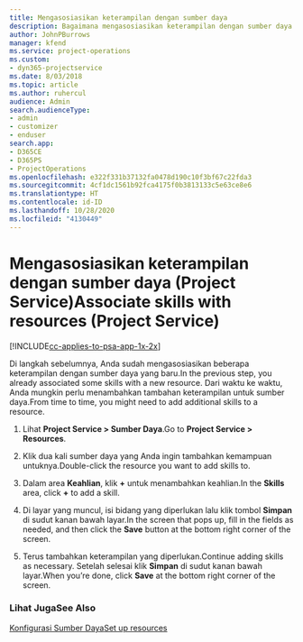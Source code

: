 ```yaml
---
title: Mengasosiasikan keterampilan dengan sumber daya
description: Bagaimana mengasosiasikan keterampilan dengan sumber daya spesifik dalam Project Service
author: JohnPBurrows
manager: kfend
ms.service: project-operations
ms.custom:
- dyn365-projectservice
ms.date: 8/03/2018
ms.topic: article
ms.author: ruhercul
audience: Admin
search.audienceType:
- admin
- customizer
- enduser
search.app:
- D365CE
- D365PS
- ProjectOperations
ms.openlocfilehash: e322f331b37132fa0478d190c10f3bf67c22fda3
ms.sourcegitcommit: 4cf1dc1561b92fca4175f0b3813133c5e63ce8e6
ms.translationtype: HT
ms.contentlocale: id-ID
ms.lasthandoff: 10/28/2020
ms.locfileid: "4130449"
---
```

# <a name="associate-skills-with-resources-project-service"></a><span data-ttu-id="de0c7-103">Mengasosiasikan keterampilan dengan sumber daya (Project Service)</span><span class="sxs-lookup"><span data-stu-id="de0c7-103">Associate skills with resources (Project Service)</span></span>

[!INCLUDE[cc-applies-to-psa-app-1x-2x](../includes/cc-applies-to-psa-app-1x-2x.md)]

<span data-ttu-id="de0c7-104">Di langkah sebelumnya, Anda sudah mengasosiasikan beberapa keterampilan dengan sumber daya yang baru.</span><span class="sxs-lookup"><span data-stu-id="de0c7-104">In the previous step, you already associated some skills with  a new resource.</span></span> <span data-ttu-id="de0c7-105">Dari waktu ke waktu, Anda mungkin perlu menambahkan tambahan keterampilan untuk sumber daya.</span><span class="sxs-lookup"><span data-stu-id="de0c7-105">From time to time, you might need to add additional skills to a resource.</span></span>  
  
1.  <span data-ttu-id="de0c7-106">Lihat **Project Service > Sumber Daya**.</span><span class="sxs-lookup"><span data-stu-id="de0c7-106">Go to **Project Service > Resources**.</span></span>  
  
2.  <span data-ttu-id="de0c7-107">Klik dua kali sumber daya yang Anda ingin tambahkan kemampuan untuknya.</span><span class="sxs-lookup"><span data-stu-id="de0c7-107">Double-click the resource you want to add skills to.</span></span>  
  
3.  <span data-ttu-id="de0c7-108">Dalam area **Keahlian**, klik **+** untuk menambahkan keahlian.</span><span class="sxs-lookup"><span data-stu-id="de0c7-108">In the **Skills** area, click **+** to add a skill.</span></span>  
  
4.  <span data-ttu-id="de0c7-109">Di layar yang muncul, isi bidang yang diperlukan lalu klik tombol **Simpan** di sudut kanan bawah layar.</span><span class="sxs-lookup"><span data-stu-id="de0c7-109">In the screen that pops up, fill in the fields as needed, and then click the **Save** button at the bottom right corner of the screen.</span></span>  
  
5.  <span data-ttu-id="de0c7-110">Terus tambahkan keterampilan yang diperlukan.</span><span class="sxs-lookup"><span data-stu-id="de0c7-110">Continue adding skills as necessary.</span></span> <span data-ttu-id="de0c7-111">Setelah selesai klik **Simpan** di sudut kanan bawah layar.</span><span class="sxs-lookup"><span data-stu-id="de0c7-111">When you’re done, click **Save** at the bottom right corner of the screen.</span></span>  
  
### <a name="see-also"></a><span data-ttu-id="de0c7-112">Lihat Juga</span><span class="sxs-lookup"><span data-stu-id="de0c7-112">See Also</span></span>  
 [<span data-ttu-id="de0c7-113">Konfigurasi Sumber Daya</span><span class="sxs-lookup"><span data-stu-id="de0c7-113">Set up resources</span></span>](../psa/set-up-resources.md)
